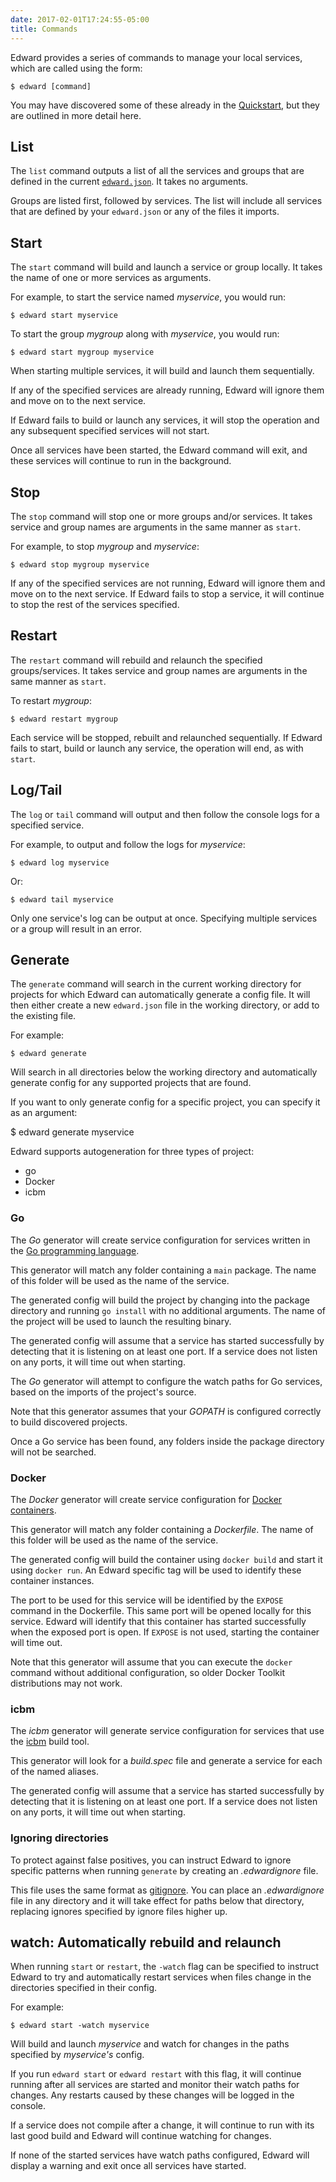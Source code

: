 ```yaml
---
date: 2017-02-01T17:24:55-05:00
title: Commands
---
```


Edward provides a series of commands to manage your local services, which are called
using the form:

    $ edward [command]

You may have discovered some of these already in the [Quickstart](../quickstart/),
but they are outlined in more detail here.

## List

The `list` command outputs a list of all the services and groups that are defined
in the current [`edward.json`](../projectconfig). It takes no arguments.

Groups are listed first, followed by services. The list will include all services
that are defined by your `edward.json` or any of the files it imports.

## Start

The `start` command will build and launch a service or group locally. It takes
the name of one or more services as arguments.

For example, to start the service named *myservice*, you would run:

    $ edward start myservice

To start the group *mygroup* along with *myservice*, you would run:

    $ edward start mygroup myservice

When starting multiple services, it will build and launch them sequentially.

If any of the specified services are already running, Edward will ignore them and move on to the next
service.

If Edward fails to build or launch any services, it will stop the operation and any subsequent specified
services will not start.

Once all services have been started, the Edward command will exit, and these services will continue to run in the background.

## Stop

The `stop` command will stop one or more groups and/or services. It takes service
and group names are arguments in the same manner as `start`.

For example, to stop *mygroup* and *myservice*:

    $ edward stop mygroup myservice

If any of the specified services are not running, Edward will ignore them and move on to the next
service. If Edward fails to stop a service, it will continue to stop the rest of the services specified.

## Restart

The `restart` command will rebuild and relaunch the specified groups/services.  It takes service
and group names are arguments in the same manner as `start`.

To restart *mygroup*:

    $ edward restart mygroup

Each service will be stopped, rebuilt and relaunched sequentially. If Edward fails to start, build or launch any
service, the operation will end, as with `start`.

## Log/Tail

The `log` or `tail` command will output and then follow the console logs for a specified service.

For example, to output and follow the logs for *myservice*:

    $ edward log myservice

Or:

    $ edward tail myservice

Only one service's log can be output at once. Specifying multiple services or a group will result
in an error.

## Generate

The `generate` command will search in the current working directory for projects for which Edward
can automatically generate a config file. It will then either create a new `edward.json` file in the
working directory, or add to the existing file.

For example:

    $ edward generate

Will search in all directories below the working directory and automatically generate config for any
supported projects that are found.

If you want to only generate config for a specific project, you can specify it as an argument:

   $ edward generate myservice

Edward supports autogeneration for three types of project:

* go
* Docker
* icbm

### Go

The *Go* generator will create service configuration for services written in the [Go programming language](https://golang.org/).

This generator will match any folder containing a `main` package. The name of this
folder will be used as the name of the service.

The generated config will build the project by changing into the package directory and running `go install`
with no additional arguments. The name of the project will be used to launch the resulting binary.

The generated config will assume that a service has started successfully by detecting that it is listening on
at least one port. If a service does not listen on any ports, it will time out when starting.

The *Go* generator will attempt to configure the watch paths for Go services, based on the imports of the project's source.

Note that this generator assumes that your *GOPATH* is configured correctly to build discovered projects.

Once a Go service has been found, any folders inside the package directory will not be searched.

### Docker

The *Docker* generator will create service configuration for [Docker containers](https://www.docker.com/).

This generator will match any folder containing a *Dockerfile*. The name of this folder
will be used as the name of the service.

The generated config will build the container using `docker build` and start it using `docker run`. An
Edward specific tag will be used to identify these container instances.

The port to be used for this service will be identified by the `EXPOSE` command in the Dockerfile. This same port will be opened locally for this service. Edward will identify that this container has started successfully when the
exposed port is open. If `EXPOSE` is not used, starting the container will time out.

Note that this generator will assume that you can execute the `docker` command without additional configuration, so older Docker Toolkit distributions may not work.

### icbm

The *icbm* generator will generate service configuration for services that use the [icbm](https://github.com/yext/icbm) build tool.

This generator will look for a *build.spec* file and generate a service for each of the named aliases.

The generated config will assume that a service has started successfully by detecting that it is listening on
at least one port. If a service does not listen on any ports, it will time out when starting.

### Ignoring directories

To protect against false positives, you can instruct Edward to ignore specific patterns when running `generate` by creating an *.edwardignore* file.

This file uses the same format as [gitignore](https://git-scm.com/docs/gitignore). You can place an *.edwardignore* file in any directory and it will take effect for paths below that directory, replacing ignores specified by ignore files higher up.

## watch: Automatically rebuild and relaunch

When running `start` or `restart`, the `-watch` flag can be specified to instruct Edward to try and automatically
restart services when files change in the directories specified in their config.

For example:

    $ edward start -watch myservice

Will build and launch *myservice* and watch for changes in the paths specified by *myservice's* config.

If you run `edward start` or `edward restart` with this flag, it will continue running after all services are started and monitor their watch paths for changes. Any restarts caused by these changes will be logged in the console.

If a service does not compile after a change, it will continue to run with its last good build and Edward will continue watching for changes.

If none of the started services have watch paths configured, Edward will display a warning and exit once all services have started.

